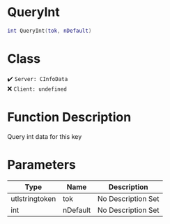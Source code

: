 # QueryInt
```lua
int QueryInt(tok, nDefault)
```
# Class
✔️ `Server: CInfoData`  
❌ `Client: undefined`  

# Function Description
Query int data for this key
# Parameters
Type|Name|Description
--|--|--
utlstringtoken|tok|No Description Set
int|nDefault|No Description Set
